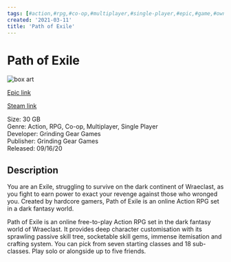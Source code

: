 ```yaml
---
tags: [#action,#rpg,#co-op,#multiplayer,#single-player,#epic,#game,#owned,#pc]
created: '2021-03-11'
title: 'Path of Exile'
---
```

# Path of Exile

![box art](https://cdn1.epicgames.com/offer/7ad5508d382e46228056f1d1a0189ae2/EGS_PathofExile_GrindingGearGames_S1_2560x1440-c43a11e5e359044a7323c120ad994e9a?h=270&amp;resize=1&amp;w=480)

[Epic link](https://www.epicgames.com/store/en-US/p/path-of-exile)

[Steam link](https://store.steampowered.com/app/238960/Path_of_Exile/?snr=1_7_7_151_150_1)

Size: 30 GB  
Genre: Action, RPG, Co-op, Multiplayer, Single Player  
Developer: Grinding Gear Games  
Publisher: Grinding Gear Games  
Released: 09/16/20  

## Description

You are an Exile, struggling to survive on the dark continent of Wraeclast, as you fight to earn power to exact your revenge against those who wronged you. Created by hardcore gamers, Path of Exile is an online Action RPG set in a dark fantasy world.

Path of Exile is an online free-to-play Action RPG set in the dark fantasy world of Wraeclast. It provides deep character customisation with its sprawling passive skill tree, socketable skill gems, immense itemisation and crafting system. You can pick from seven starting classes and 18 sub-classes. Play solo or alongside up to five friends.
